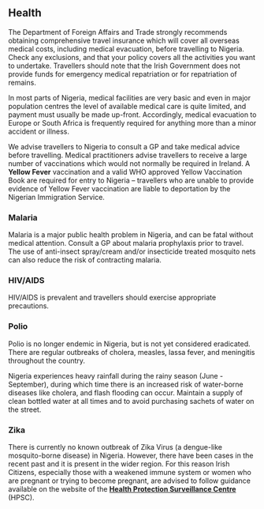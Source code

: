 ## Health

The Department of Foreign Affairs and Trade strongly recommends obtaining comprehensive travel insurance which will cover all overseas medical costs, including medical evacuation, before travelling to Nigeria. Check any exclusions, and that your policy covers all the activities you want to undertake. Travellers should note that the Irish Government does not provide funds for emergency medical repatriation or for repatriation of remains.

In most parts of Nigeria, medical facilities are very basic and even in major population centres the level of available medical care is quite limited, and payment must usually be made up-front. Accordingly, medical evacuation to Europe or South Africa is frequently required for anything more than a minor accident or illness.

We advise travellers to Nigeria to consult a GP and take medical advice before travelling. Medical practitioners advise travellers to receive a large number of vaccinations which would not normally be required in Ireland. A **Yellow Fever** vaccination and a valid WHO approved Yellow Vaccination Book are required for entry to Nigeria – travellers who are unable to provide evidence of Yellow Fever vaccination are liable to deportation by the Nigerian Immigration Service.

### **Malaria**

Malaria is a major public health problem in Nigeria, and can be fatal without medical attention. Consult a GP about malaria prophylaxis prior to travel. The use of anti-insect spray/cream and/or insecticide treated mosquito nets can also reduce the risk of contracting malaria.

### **HIV/AIDS**

HIV/AIDS is prevalent and travellers should exercise appropriate precautions.

### **Polio**

Polio is no longer endemic in Nigeria, but is not yet considered eradicated. There are regular outbreaks of cholera, measles, lassa fever, and meningitis throughout the country.

Nigeria experiences heavy rainfall during the rainy season (June - September), during which time there is an increased risk of water-borne diseases like cholera, and flash flooding can occur. Maintain a supply of clean bottled water at all times and to avoid purchasing sachets of water on the street.

### **Zika**

There is currently no known outbreak of Zika Virus (a dengue-like mosquito-borne disease) in Nigeria. However, there have been cases in the recent past and it is present in the wider region. For this reason Irish Citizens, especially those with a weakened immune system or women who are pregnant or trying to become pregnant, are advised to follow guidance available on the website of the [**Health Protection Surveillance Centre**](https://www.hpsc.ie/a-z/vectorborne/zika/) (HPSC).